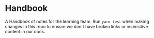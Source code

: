 # Handbook

A Handbook of notes for the learning team. Run `yarn test` when making changes in this repo to ensure we don't have broken links or insensitive content in our docs.